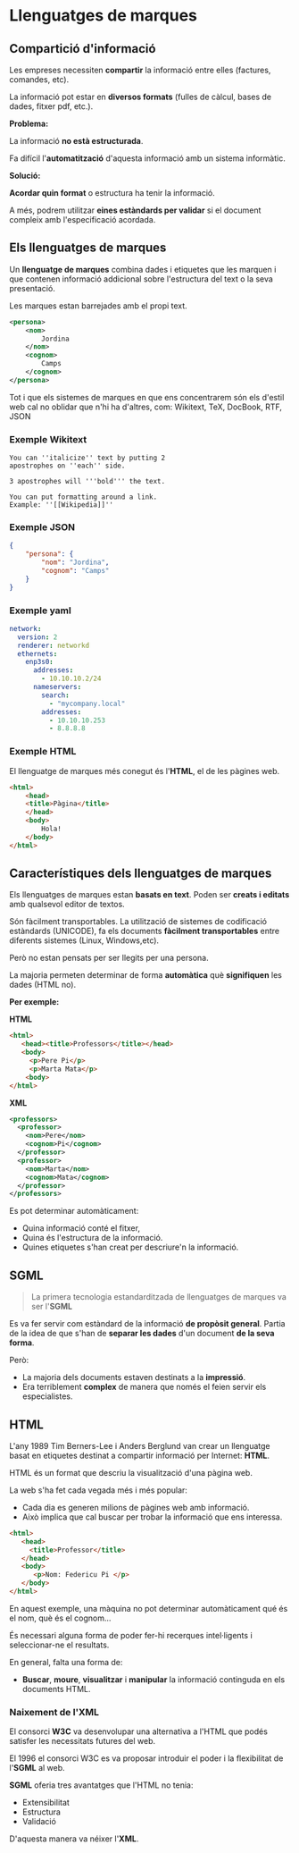 # Llenguatges de marques

## Compartició d'informació

Les empreses necessiten **compartir** la informació entre elles (factures, comandes, etc).

La informació pot estar en **diversos formats** (fulles de càlcul, bases de dades, fitxer pdf, etc.).

**Problema:**

La informació **no està estructurada**.

Fa difícil l'**automatització** d'aquesta informació amb un sistema informàtic.

**Solució:**

**Acordar quin format** o estructura ha tenir la informació.

A més, podrem utilitzar **eines estàndards per validar** si el document compleix amb l'especificació acordada.

## Els llenguatges de marques

Un **llenguatge de marques** combina dades i etiquetes que les marquen i que contenen informació addicional sobre l'estructura del text o la seva presentació.

Les marques estan barrejades amb el propi text.

```xml
<persona>
    <nom>
        Jordina
    </nom>
    <cognom>
        Camps
    </cognom>
</persona>
```

Tot i que els sistemes de marques en que ens concentrarem són els d'estil web cal no oblidar que n'hi ha d'altres, com: Wikitext, TeX, DocBook, RTF, JSON

### Exemple Wikitext
```
You can ''italicize'' text by putting 2 
apostrophes on ''each'' side. 

3 apostrophes will '''bold''' the text. 

You can put formatting around a link.
Example: ''[[Wikipedia]]''
```

### Exemple JSON

```json
{
    "persona": {
        "nom": "Jordina",
        "cognom": "Camps"
    }
}
```

### Exemple yaml

```yaml
network:
  version: 2
  renderer: networkd
  ethernets:
    enp3s0:
      addresses:
        - 10.10.10.2/24
      nameservers:
        search:
          - "mycompany.local"
        addresses:
          - 10.10.10.253
          - 8.8.8.8
```

### Exemple HTML

El llenguatge de marques més conegut és l'**HTML**, el de les pàgines web.

```html
<html>
    <head>
    <title>Pàgina</title>
    </head>
    <body>
        Hola!
    </body>
</html>
```


## Característiques dels llenguatges de marques

Els llenguatges de marques estan **basats en text**. Poden ser **creats i editats** amb qualsevol editor de textos.

Són fàcilment transportables. La utilització de sistemes de codificació estàndards (UNICODE), fa els documents **fàcilment transportables** entre diferents sistemes (Linux, Windows,etc).

Però no estan pensats per ser llegits per una persona.

La majoria permeten determinar de forma **automàtica** què **signifiquen** les dades (HTML no).

**Per exemple:**

**HTML**
```html
<html>
   <head><title>Professors</title></head>
   <body>
     <p>Pere Pi</p>
     <p>Marta Mata</p>
    <body>
</html>
```

**XML**
```xml
<professors>
  <professor>
    <nom>Pere</nom>
    <cognom>Pi</cognom>
  </professor>
  <professor>
    <nom>Marta</nom>
    <cognom>Mata</cognom>
  </professor>
</professors>
```

Es pot determinar automàticament:
* Quina informació conté el fitxer,
* Quina és l'estructura de la informació.
* Quines etiquetes s'han creat per descriure'n la informació.



## SGML

> La primera tecnologia estandarditzada de llenguatges de marques va ser l'**SGML**

Es va fer servir com estàndard de la informació **de propòsit general**.
Partia de la idea de que s'han de **separar les dades** d'un document **de la seva forma**.

Però:
* La majoria dels documents estaven destinats a la **impressió**.
* Era terriblement **complex** de manera que només el feien servir els especialistes.


## HTML

L'any 1989 Tim Berners-Lee i Anders Berglund van crear un llenguatge basat en etiquetes destinat a compartir informació per Internet: **HTML**.

HTML és un format que descriu la visualització d'una pàgina web.
  
La web s'ha fet cada vegada més i més popular:
* Cada dia es generen milions de pàgines web amb informació.
* Això implica que cal buscar per trobar la informació que ens interessa.

```html
<html>
   <head>
     <title>Professor</title>
   </head>
   <body>
      <p>Nom: Federicu Pi </p>
   </body>
</html>
```

En aquest exemple, una màquina no pot determinar automàticament qué és el nom, què és el cognom...

És necessari alguna forma de poder fer-hi recerques intel·ligents i seleccionar-ne el resultats.

En general, falta una forma de:

* **Buscar**, **moure**, **visualitzar** i **manipular** la informació continguda en els documents HTML.

### Naixement de l'XML

El consorci **W3C** va desenvolupar una alternativa a l'HTML que podés satisfer les necessitats futures del web.

El 1996 el consorci W3C es va proposar introduir el poder i la flexibilitat de l'**SGML** al web.

**SGML** oferia tres avantatges que l'HTML no tenia:

* Extensibilitat
* Estructura
* Validació

D'aquesta manera va néixer l'**XML**.